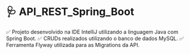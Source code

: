 # 🩺 API_REST_Spring_Boot 

✅ Projeto desenvolvido na IDE IntelliJ utilizando a linguagem Java com Spring Boot.
✅ CRUDs realizados utilizando o banco de dados MySQL.
✅ Ferramenta Flyway utilizada para as Migrations da API.
